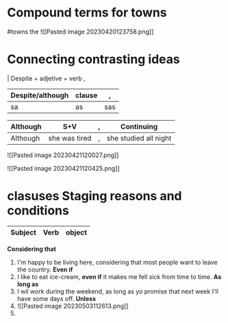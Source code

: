 # Compound terms for towns
#towns 
the 
![[Pasted image 20230420123758.png]]

# Connecting contrasting ideas
| Despite + adjetive + verb , 

|Despite/although|clause|,|
|-|-|-|
|sa|as|sas|

|Although|S+V|,|Continuing|
|-|-|-|-|
|Although|she was tired|,|she studied all night|

![[Pasted image 20230421120027.png]]

![[Pasted image 20230421120425.png]]
# clasuses Staging reasons and conditions
|Subject|Verb|object|
|--------|----|-------|
**Considering that**
1. I'm happy to be living here, considering that most people want to leave the country.
**Even if**
1. I like to eat ice-cream, **even if** it makes me fell sick from time to time.
**As long as**
2. I wil work during the weekend, as long as yo promise that next week I'll have some days off.
**Unless**
3. ![[Pasted image 20230503112613.png]]
4. 

